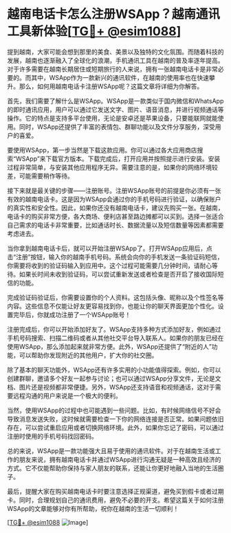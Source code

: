 # 越南电话卡怎么注册WSApp？越南通讯工具新体验[[TG💪+ @esim1088](https://t.me/s/esim1088)]

提到越南，大家可能会想到那里的美食、美景以及独特的文化氛围。而随着科技的发展，越南也逐渐融入了全球化的浪潮，手机通讯工具在越南的普及率逐年提高。对于许多需要在越南长期居住或短期旅行的人来说，拥有一张越南电话卡是非常必要的。而其中，WSApp作为一款新兴的通讯软件，在越南的使用率也在快速攀升。那么，如何用越南电话卡注册WSApp呢？这篇文章将详细为你解答。

首先，我们需要了解什么是WSApp。WSApp是一款类似于国内微信和WhatsApp的即时通讯应用，用户可以通过它发送文字、图片、语音消息，并进行视频通话等操作。它的特点是支持多平台使用，无论是安卓还是苹果设备，只要能联网就能使用。同时，WSApp还提供了丰富的表情包、群聊功能以及文件分享服务，深受用户的喜爱。

要使用WSApp，第一步当然是下载这款应用。你可以通过各大应用商店搜索“WSApp”来下载官方版本。下载完成后，打开应用并按照提示进行安装。安装过程非常简单，与安装其他应用程序无异。需要注意的是，如果你的网络环境较差，可能需要稍作等待。

接下来就是最关键的步骤——注册账号。注册WSApp账号的前提是你必须有一张有效的越南电话卡。这是因为WSApp会通过你的手机号码进行验证，以确保账户的真实性和安全性。因此，如果你还没有越南电话卡，建议先购买一张。在越南，电话卡的购买非常方便，各大商场、便利店甚至路边摊都可以买到。选择一张适合自己需求的电话卡非常重要，比如通话时长、数据流量以及短信数量等因素都需要考虑进去。

当你拿到越南电话卡后，就可以开始注册WSApp了。打开WSApp应用后，点击“注册”按钮，输入你的越南手机号码。系统会向你的手机发送一条验证码短信，你需要将收到的验证码输入到应用中。这个过程可能需要几分钟时间，请耐心等待。如果长时间未收到验证码，可以尝试重新发送或者检查是否开启了接收国际短信的功能。

完成验证码验证后，你需要设置你的个人资料。这包括头像、昵称以及个性签名等内容。这些信息不仅能让好友更容易找到你，也能让你的聊天界面更加个性化。设置完毕后，你就成功注册了一个WSApp账号！

注册完成后，你可以开始添加好友了。WSApp支持多种方式添加好友，例如通过手机号码搜索、扫描二维码或者从其他社交平台导入联系人。如果你的朋友已经在使用WSApp，那么添加起来就非常方便。此外，WSApp还提供了“附近的人”功能，可以帮助你发现附近的其他用户，扩大你的社交圈。

除了基本的聊天功能外，WSApp还有许多实用的小功能值得探索。例如，你可以创建群聊，邀请多个好友一起参与讨论；也可以通过WSApp分享文件，无论是文档、图片还是视频都非常便捷。另外，WSApp还支持语音和视频通话，这对于需要远程沟通的用户来说是一个极大的便利。

当然，使用WSApp的过程中也可能遇到一些问题。比如，有时候网络信号不好会导致消息发送失败，这时候就需要检查一下你的网络连接是否正常。如果问题依旧存在，可以尝试重启应用或者切换网络环境。此外，如果你忘记了密码，可以通过注册时使用的手机号码找回密码。

总的来说，WSApp是一款功能强大且易于使用的通讯软件。对于在越南生活或工作的朋友来说，拥有越南电话卡并通过WSApp进行沟通无疑是一种高效且经济的方式。它不仅能帮助你保持与家人朋友的联系，还能让你更好地融入当地的生活圈子。

最后，提醒大家在购买越南电话卡时要注意选择正规渠道，避免买到假卡或者过期卡。同时，合理规划自己的通讯费用，避免不必要的开支。希望这篇关于如何注册WSApp的文章能够对你有所帮助，祝你在越南的生活一切顺利！

[[TG💪+ @esim1088](https://t.me/s/esim1088) ![Image](https://i.postimg.cc/4NQfJmqS/Snipaste-2025-05-13-00-14-12.png)]